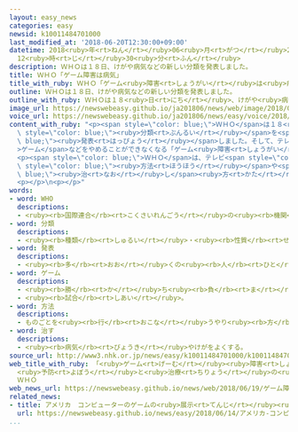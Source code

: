 ```yaml
---
layout: easy_news
categories: easy
newsid: k10011484701000
last_modified_at: '2018-06-20T12:30:00+09:00'
datetime: 2018<ruby>年<rt>ねん</rt></ruby>06<ruby>月<rt>がつ</rt></ruby>20<ruby>日<rt>にち</rt></ruby>
  12<ruby>時<rt>じ</rt></ruby>30<ruby>分<rt>ふん</rt></ruby>
description: ＷＨＯは１８日、けがや病気などの新しい分類を発表しました。
title: ＷＨＯ「ゲーム障害は病気」
title_with_ruby: ＷＨＯ「ゲーム<ruby>障害<rt>しょうがい</rt></ruby>は<ruby>病気<rt>びょうき</rt></ruby>」
outline: ＷＨＯは１８日、けがや病気などの新しい分類を発表しました。
outline_with_ruby: ＷＨＯは１８<ruby>日<rt>にち</rt></ruby>、けがや<ruby>病気<rt>びょうき</rt></ruby>などの<ruby>新<rt>あたら</rt></ruby>しい<ruby>分類<rt>ぶんるい</rt></ruby>を<ruby>発表<rt>はっぴょう</rt></ruby>しました。
image_url: https://newswebeasy.github.io/ja201806/news/web/image/2018/06/19/K10011484701_1806190653_1806190655_01_03.jpg
voice_url: https://newswebeasy.github.io/ja201806/news/easy/voice/2018/06/20/k10011484701000.mp4
content_with_ruby: "<p><span style=\"color: blue;\">ＷＨＯ</span>は１８<ruby>日<rt>にち</rt></ruby>、けがや<ruby>病気<rt>びょうき</rt></ruby>などの<ruby>新<rt>あたら</rt></ruby>しい<span\
  \ style=\"color: blue;\"><ruby>分類<rt>ぶんるい</rt></ruby></span>を<span style=\"color:\
  \ blue;\"><ruby>発表<rt>はっぴょう</rt></ruby></span>しました。そして、テレビ<span style=\"color: blue;\"\
  >ゲーム</span>などをやめることができなくなる「ゲーム<ruby>障害<rt>しょうがい</rt></ruby>」を<ruby>初<rt>はじ</rt></ruby>めて<ruby>病気<rt>びょうき</rt></ruby>の<ruby>中<rt>なか</rt></ruby>に<ruby>入<rt>い</rt></ruby>れました。</p>\n\
  <p><span style=\"color: blue;\">ＷＨＯ</span>は、テレビ<span style=\"color: blue;\">ゲーム</span>などをやめることができなくて、１<ruby>年<rt>ねん</rt></ruby>ぐらい<ruby>仕事<rt>しごと</rt></ruby>や<ruby>生活<rt>せいかつ</rt></ruby>に<ruby>問題<rt>もんだい</rt></ruby>が<ruby>出<rt>で</rt></ruby>ている<ruby>人<rt>ひと</rt></ruby>は、「ゲーム<ruby>障害<rt>しょうがい</rt></ruby>」という<ruby>病気<rt>びょうき</rt></ruby>だと<ruby>言<rt>い</rt></ruby>っています。そして、この<ruby>病気<rt>びょうき</rt></ruby>にならないようにする<span\
  \ style=\"color: blue;\"><ruby>方法<rt>ほうほう</rt></ruby></span>や<span style=\"color:\
  \ blue;\"><ruby>治<rt>なお</rt></ruby>し</span><ruby>方<rt>かた</rt></ruby>を<ruby>急<rt>いそ</rt></ruby>いで<ruby>考<rt>かんが</rt></ruby>える<ruby>必要<rt>ひつよう</rt></ruby>があると<ruby>言<rt>い</rt></ruby>っています。</p>\n\
  <p></p>\n<p></p>"
words:
- word: WHO
  descriptions:
  - <ruby><rb>国際連合</rb><rt>こくさいれんごう</rt></ruby>の<ruby><rb>機関</rb><rt>きかん</rt></ruby>の<ruby><rb>一</rb><rt>ひと</rt></ruby>つ。<ruby><rb>保健衛生問題</rb><rt>ほけんえいせいもんだい</rt></ruby>について、<ruby><rb>世界</rb><rt>せかい</rt></ruby>の<ruby><rb>国々</rb><rt>くにぐに</rt></ruby>が<ruby><rb>協力</rb><rt>きょうりょく</rt></ruby>し<ruby><rb>合</rb><rt>あ</rt></ruby>う<ruby><rb>機関</rb><rt>きかん</rt></ruby>。
- word: 分類
  descriptions:
  - <ruby><rb>種類</rb><rt>しゅるい</rt></ruby>・<ruby><rb>性質</rb><rt>せいしつ</rt></ruby>などによって<ruby><rb>分</rb><rt>わ</rt></ruby>けること。
- word: 発表
  descriptions:
  - <ruby><rb>多</rb><rt>おお</rt></ruby>くの<ruby><rb>人</rb><rt>ひと</rt></ruby>に<ruby><rb>広</rb><rt>ひろ</rt></ruby>く<ruby><rb>知</rb><rt>し</rt></ruby>らせること。
- word: ゲーム
  descriptions:
  - <ruby><rb>勝</rb><rt>か</rt></ruby>ち<ruby><rb>負</rb><rt>ま</rt></ruby>けを<ruby><rb>争</rb><rt>あらそ</rt></ruby>う<ruby><rb>遊</rb><rt>あそ</rt></ruby>び。
  - <ruby><rb>試合</rb><rt>しあい</rt></ruby>。
- word: 方法
  descriptions:
  - ものごとを<ruby><rb>行</rb><rt>おこな</rt></ruby>うやり<ruby><rb>方</rb><rt>かた</rt></ruby>。しかた。
- word: 治す
  descriptions:
  - <ruby><rb>病気</rb><rt>びょうき</rt></ruby>やけがをよくする。
source_url: http://www3.nhk.or.jp/news/easy/k10011484701000/k10011484701000.html
web_title_with_ruby: 「<ruby>ゲーム<rt>げーむ</rt></ruby><ruby>障害<rt>しょうがい</rt></ruby>」は<ruby>病気<rt>びょうき</rt></ruby>
  <ruby>予防<rt>よぼう</rt></ruby>と<ruby>治療<rt>ちりょう</rt></ruby>の<ruby>確立<rt>かくりつ</rt></ruby>に<ruby>警鐘<rt>けいしょう</rt></ruby><ruby>鳴<rt>な</rt></ruby>らす
  ＷＨＯ
web_news_url: https://newswebeasy.github.io/news/web/2018/06/19/ゲーム障害は病気-予防と治療の確立に警鐘鳴らす-WHO
related_news:
- title: アメリカ　コンピューターのゲームの<ruby>展示<rt>てんじ</rt></ruby><ruby>会<rt>かい</rt></ruby>が<ruby>始<rt>はじ</rt></ruby>まる
  url: https://newswebeasy.github.io/news/easy/2018/06/14/アメリカ-コンピューターのゲームの展示会が始まる
...
```

